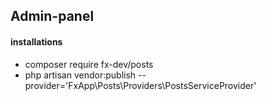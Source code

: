 ## Admin-panel 

#### installations
- composer require fx-dev/posts
- php artisan vendor:publish --provider='FxApp\Posts\Providers\PostsServiceProvider'
                                         
